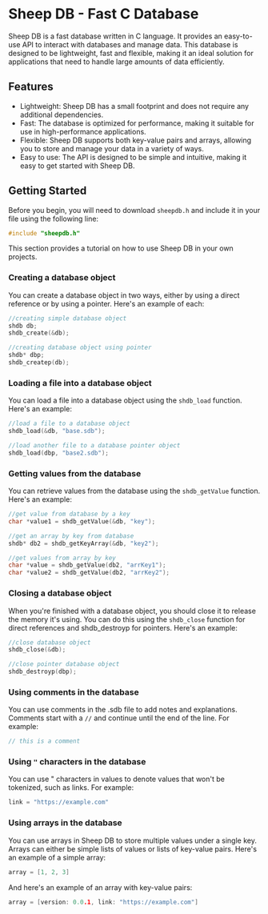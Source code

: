 # Sheep DB - Fast C Database
Sheep DB is a fast database written in C language. It provides an easy-to-use API to interact with databases and manage data. This database is designed to be lightweight, fast and flexible, making it an ideal solution for applications that need to handle large amounts of data efficiently.

## Features
- Lightweight: Sheep DB has a small footprint and does not require any additional dependencies.
- Fast: The database is optimized for performance, making it suitable for use in high-performance applications.
- Flexible: Sheep DB supports both key-value pairs and arrays, allowing you to store and manage your data in a variety of ways.
- Easy to use: The API is designed to be simple and intuitive, making it easy to get started with Sheep DB.

## Getting Started
Before you begin, you will need to download `sheepdb.h` and include it in your file using the following line:
```c
#include "sheepdb.h"
```

This section provides a tutorial on how to use Sheep DB in your own projects.

### Creating a database object
You can create a database object in two ways, either by using a direct reference or by using a pointer. Here's an example of each:

```c
//creating simple database object
shdb db;
shdb_create(&db);

//creating database object using pointer
shdb* dbp;
shdb_createp(db);
```
### Loading a file into a database object
You can load a file into a database object using the `shdb_load` function. Here's an example:

```c
//load a file to a database object
shdb_load(&db, "base.sdb");

//load another file to a database pointer object
shdb_load(dbp, "base2.sdb");
```
### Getting values from the database
You can retrieve values from the database using the `shdb_getValue` function. Here's an example:

```c
//get value from database by a key
char *value1 = shdb_getValue(&db, "key");

//get an array by key from database
shdb* db2 = shdb_getKeyArray(&db, "key2");

//get values from array by key
char *value = shdb_getValue(db2, "arrKey1");
char *value2 = shdb_getValue(db2, "arrKey2");
```
### Closing a database object
When you're finished with a database object, you should close it to release the memory it's using. You can do this using the `shdb_close` function for direct references and shdb_destroyp for pointers. Here's an example:

```c
//close database object
shdb_close(&db);

//close pointer database object
shdb_destroyp(dbp);
```
### Using comments in the database
You can use comments in the .sdb file to add notes and explanations. Comments start with a `//` and continue until the end of the line. For example:

```c
// this is a comment
```
### Using `"` characters in the database
You can use " characters in values to denote values that won't be tokenized, such as links. For example:


```c
link = "https://example.com"
```

### Using arrays in the database
You can use arrays in Sheep DB to store multiple values under a single key. Arrays can either be simple lists of values or lists of key-value pairs. Here's an example of a simple array:

```c
array = [1, 2, 3]
```
And here's an example of an array with key-value pairs:

```c
array = [version: 0.0.1, link: "https://example.com"]
```
